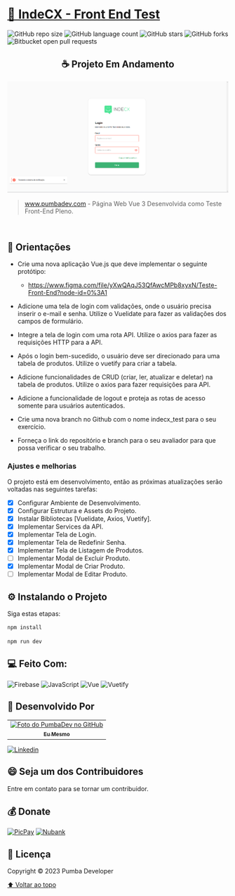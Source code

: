 # [🚀 IndeCX - Front End Test](https://pumbadev.com)

![GitHub repo size](https://img.shields.io/github/repo-size/pumba-dev/indecx-frontend-test?style=for-the-badge)
![GitHub language count](https://img.shields.io/github/languages/count/pumba-dev/indecx-frontend-test?style=for-the-badge)
![GitHub stars](https://img.shields.io/github/stars/pumba-dev/indecx-frontend-test?style=for-the-badge)
![GitHub forks](https://img.shields.io/github/forks/pumba-dev/indecx-frontend-test?style=for-the-badge)
![Bitbucket open pull requests](https://img.shields.io/github/issues-pr/pumba-dev/indecx-frontend-test?style=for-the-badge)

<h2 align="center">☕ Projeto Em Andamento</h2>

<img src="./src/assets/general/homepage-screenshot.png" alt="Imagem da Home do Site."/>

> www.pumbadev.com - Página Web Vue 3 Desenvolvida como Teste Front-End Pleno.

<br>

## 📝 Orientações

- Crie uma nova aplicação Vue.js que deve implementar o seguinte protótipo:

  - https://www.figma.com/file/yXwQAqJ53QfAwcMPb8xyxN/Teste-Front-End?node-id=0%3A1

- Adicione uma tela de login com validações, onde o usuário precisa inserir o e-mail e senha. Utilize o Vuelidate para fazer as validações dos campos de formulário.

- Integre a tela de login com uma rota API. Utilize o axios para fazer as requisições HTTP para a API.

- Após o login bem-sucedido, o usuário deve ser direcionado para uma tabela de produtos. Utilize o vuetify para criar a tabela.

- Adicione funcionalidades de CRUD (criar, ler, atualizar e deletar) na tabela de produtos. Utilize o axios para fazer requisições para API.

- Adicione a funcionalidade de logout e proteja as rotas de acesso somente para usuários autenticados.

- Crie uma nova branch no Github com o nome indecx_test para o seu exercício.

- Forneça o link do repositório e branch para o seu avaliador para que possa verificar o seu trabalho.

### Ajustes e melhorias

O projeto está em desenvolvimento, então as próximas atualizações serão voltadas nas seguintes tarefas:

- [x] Configurar Ambiente de Desenvolvimento.
- [x] Configurar Estrutura e Assets do Projeto.
- [x] Instalar Bibliotecas [Vuelidate, Axios, Vuetify].
- [x] Implementar Services da API.
- [x] Implementar Tela de Login.
- [x] Implementar Tela de Redefinir Senha.
- [x] Implementar Tela de Listagem de Produtos.
- [ ] Implementar Modal de Excluir Produto.
- [x] Implementar Modal de Criar Produto.
- [ ] Implementar Modal de Editar Produto.

## ⚙️ Instalando o Projeto

Siga estas etapas:

```
npm install

npm run dev
```

## 💻 Feito Com:

![Firebase](https://img.shields.io/badge/Firebase-F29D0C?style=for-the-badge&logo=firebase&logoColor=white)
![JavaScript](https://img.shields.io/badge/JavaScript-F7DF1E?style=for-the-badge&logo=javascript&logoColor=black)
![Vue](https://img.shields.io/badge/Vue.js-35495E?style=for-the-badge&logo=vue.js&logoColor=4FC08D)
![Vuetify](https://img.shields.io/badge/Vuetify-1867c0?style=for-the-badge&logo=Vuetify&logoColor=white)

## 🤝 Desenvolvido Por

<table>
  <tr>
    <td align="center">
      <a href="https://github.com/pumba-dev">
        <img src="https://static.wikia.nocookie.net/disneypt/images/c/cf/It_means_no_worries.png/revision/latest?cb=20200128144126&path-prefix=pt" width="100px;" alt="Foto do PumbaDev no GitHub"/><br>
        <sub>
          <b>Eu Mesmo</b>
        </sub>
      </a>
    </td>
  </tr>
</table>

[![Linkedin](https://img.shields.io/badge/LinkedIn-0077B5?style=for-the-badge&logo=linkedin&logoColor=white)](https://www.linkedin.com/in/pumba-dev/)

## 😄 Seja um dos Contribuidores<br>

Entre em contato para se tornar um contribuidor.

## 💰 Donate

[![PicPay](https://img.shields.io/badge/PicPay-%40PumbaDev%20-brightgreen)](https://picpay.me/pumbadev)
[![Nubank](https://img.shields.io/badge/Nubank-Pix%20QR%20Code-blueviolet)](https://nubank.com.br/pagar/1ou9f/ifu2K7YNO7)

## 📝 Licença

Copyright © 2023 Pumba Developer

[⬆ Voltar ao topo](#indecx-frontend-test)<br>
